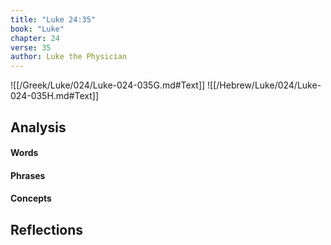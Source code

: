 ```yaml
---
title: "Luke 24:35"
book: "Luke"
chapter: 24
verse: 35
author: Luke the Physician
---
```

![[/Greek/Luke/024/Luke-024-035G.md#Text]]
![[/Hebrew/Luke/024/Luke-024-035H.md#Text]]

## Analysis

#### Words

#### Phrases

#### Concepts

## Reflections
